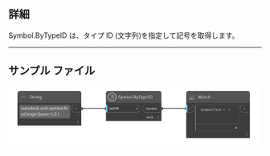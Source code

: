 ## 詳細
Symbol.ByTypeID は、タイプ ID (文字列)を指定して記号を取得します。
___
## サンプル ファイル

![Symbol.ByTypeID](./DynamoUnits.Symbol.ByTypeID_img.png)
